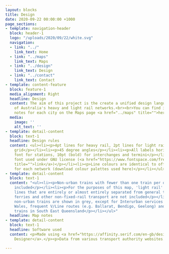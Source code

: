```yaml
---
layout: blocks
title: Design
date: 2020-09-22 00:00:00 +1000
page_sections:
- template: navigation-header
  block: header-1
  logo: "/uploads/2020/09/22/white.svg"
  navigation:
  - link: "../"
    link_text: Home
  - link: "../maps"
    link_text: Maps
  - link: "../design"
    link_text: Design
  - link: "../contact"
    link_text: Contact
- template: content-feature
  block: feature-1
  media_alignment: Right
  headline: Design
  content: The aim of this project is the create a unified design language for all
    of Australia's heavy and light rail networks.<br><br>You can find individual design
    notes for each city on the Maps page <a href="../maps" title="">here</a>.
  media:
    image: ''
    alt_text: ''
- template: detail-content
  block: text-1
  headline: Design rules
  content: <ul><li><p>4pt lines for heavy rail, 2pt lines for light rail</p></li><li><p>6pt
    grid</p></li><li><p>45 degree angles</p></li><li><p>All labels horizontal</p></li><li><p>8pt
    font for stations, 10pt (bold) for interchanges and termini</p></li><li><p>Freesans
    font used under GNU license (<a href="https://www.fontspace.com/freesans-font-f13276"
    title="">link</a>)</p></li><li><p>Line colours are identical to official allocations
    for each network (download colour palettes used here)</p></li></ul>
- template: detail-content
  block: text-1
  content: "<ul><li><p>Non-urban trains with fewer than one train per day are not
    included</p></li><li><p>For the purposes of this map, 'light rail' only includes
    lines that are entirely or almost entirely separated from general traffic</p></li><li><p>Buses,
    ferries and other non-fixed-rail transport are not included</p></li><li><p>All
    non-urban trains are shown in grey, except for Interurban services in New South
    Wales, frequent V/Line routes (e.g. Ballarat, Bendigo, Geelong) and intercity
    trains in South East Queensland</p></li></ul>"
  headline: Map notes
- template: detail-content
  block: text-1
  headline: Software used
  content: <p>Made using <a href="https://affinity.serif.com/en-gb/designer/" title="">Affinity
    Designer</a>.</p><p>Data from various transport authority websites.</p>

---
```

